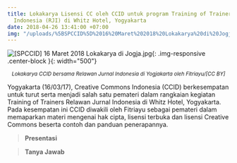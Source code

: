 ```yaml
---
title: Lokakarya Lisensi CC oleh CCID untuk program Training of Trainers Relawan Jurnal
  Indonesia (RJI) di Whitz Hotel, Yogyakarta
date: 2018-04-26 13:41:00 +07:00
img: "/uploads/%5BSPCCID%5D%2016%20Maret%202018%20Lokakarya%20di%20Jogja.jpg"
---
```


![\[SPCCID\] 16 Maret 2018 Lokakarya di Jogja.jpg](https://manage.siteleaf.com/api/v2/sites/58a15a68c1d6701a51c08017/source/_uploads/%5BSPCCID%5D%2016%20Maret%202018%20Lokakarya%20di%20Jogja.jpg?download){: .img-responsive .center-block }{: width="500"}<center><small><i> Lokakarya CCID bersama Relawan Jurnal Indonesia di Yogjakarta oleh Fitriayu/\[CC BY\]</i></small></center>

Yogyakarta (16/03/17), Creative Commons Indonesia (CCID)
berkesempatan untuk turut serta menjadi salah satu pemateri dalam rangkaian kegiatan Training of Trainers Relawan Jurnal Indonesia di Whitz Hotel, Yogyakarta. Pada kesempatan ini CCID diwakili oleh Fitriayu sebagai pemateri dalam memaparkan materi mengenai hak cipta, lisensi terbuka dan lisensi Creative Commons beserta contoh dan panduan penerapannya.

> **Presentasi**

> **Tanya Jawab**
